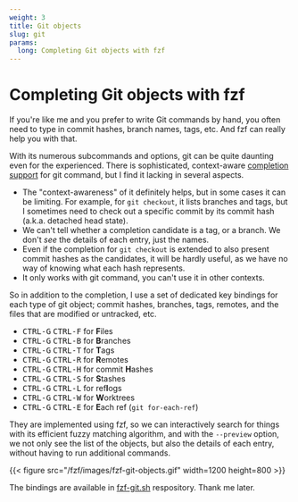 ```yaml
---
weight: 3
title: Git objects
slug: git
params:
  long: Completing Git objects with fzf
---
```


# Completing Git objects with fzf

If you're like me and you prefer to write Git commands by hand, you often need
to type in commit hashes, branch names, tags, etc. And fzf can really
help you with that.

With its numerous subcommands and options, git can be quite daunting even for
the experienced. There is sophisticated, context-aware [completion
support][git-completion] for git command, but I find it lacking in several
aspects.

[git-completion]: https://github.com/git/git/tree/master/contrib/completion

- The "context-awareness" of it definitely helps, but in some cases it can be
  limiting. For example, for `git checkout`, it lists branches and tags, but
  I sometimes need to check out a specific commit by its commit hash (a.k.a.
  detached head state).
- We can't tell whether a completion candidate is a tag, or a branch. We don't
  *see* the details of each entry, just the names.
- Even if the completion for `git checkout` is extended to also present commit
  hashes as the candidates, it will be hardly useful, as we have no way of
  knowing what each hash represents.
- It only works with git command, you can't use it in other contexts.

So in addition to the completion, I use a set of dedicated key bindings for
each type of git object; commit hashes, branches, tags, remotes, and the files
that are modified or untracked, etc.

* <kbd>CTRL-G</kbd> <kbd>CTRL-F</kbd> for **F**iles
* <kbd>CTRL-G</kbd> <kbd>CTRL-B</kbd> for **B**ranches
* <kbd>CTRL-G</kbd> <kbd>CTRL-T</kbd> for **T**ags
* <kbd>CTRL-G</kbd> <kbd>CTRL-R</kbd> for **R**emotes
* <kbd>CTRL-G</kbd> <kbd>CTRL-H</kbd> for commit **H**ashes
* <kbd>CTRL-G</kbd> <kbd>CTRL-S</kbd> for **S**tashes
* <kbd>CTRL-G</kbd> <kbd>CTRL-L</kbd> for ref**l**ogs
* <kbd>CTRL-G</kbd> <kbd>CTRL-W</kbd> for **W**orktrees
* <kbd>CTRL-G</kbd> <kbd>CTRL-E</kbd> for **E**ach ref (`git for-each-ref`)

They are implemented using fzf, so we can interactively search for things with
its efficient fuzzy matching algorithm, and with the `--preview` option, we
not only see the list of the objects, but also the details of each entry,
without having to run additional commands.

{{< figure src="/fzf/images/fzf-git-objects.gif" width=1200 height=800 >}}

The bindings are available in
[fzf-git.sh](https://github.com/junegunn/fzf-git.sh) respository. Thank me
later.
